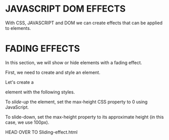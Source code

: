 # JAVASCRIPT DOM EFFECTS
With CSS, JAVASCRIPT and DOM we can create effects that can be applied to elements.

# FADING EFFECTS
In this section, we will show or hide elements with a fading effect.

First, we need to create and style an element.

Let's create a <div> element with the following styles.

<html>
<head>
    <title></title>
    <style type = text/css >
        div#demo {
            width: 200px;
            height: 200px;
            background: green;

            opacity: 1s; /* default */
            display: block; /* default */


            /* this will animate the element for 1 second when its properties change */
            transition: all 1s;
        }
    </style>
</head>
    <body>
    </body>
</html>

The *transition: all 1s* CSS declaration will animate the element for 1 second whenever we make changes to its properties.
=====================================================================


# FADE OUT
To *fade out* an element, set its *opacity* property to 0 using JavaScript.

To completely hide it, set the *display* property to *none*.

But we have to wait 1 second (time specified in *transition* property), before completely hiding the element so that we can see the fading effect.

HEAD OVER TO FadeOut.html
---------------------------------------------------------------------


# FADE IN
To *fade in* an element, set its *display* and *opacity* properties to *block* and 1 respectively.

HEAD OVER TO FadeIn.html
---------------------------------------------------------------------


# SLIDING EFFECT
To make a sliding effect, use the *max-height* and *overflow-y* CSS properties.

Set the *max-height* property to the approximae height of the element.

And set the *overflow-y* property to *hidden*.

<style type= text/css >
    ul#demo {
        max-height: 100px;
        overflow-y: hidden;

        /* this will animate the element for 1 second when its properties change */
        transition: all 1s;
    }
</style>

To *slide-up* the element, set the max-height CSS property to 0 using JavaScript.

To slide-down, set the max-height property to its approximate height (in this case, we use 100px).

HEAD OVER TO Sliding-effect.html